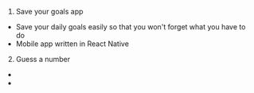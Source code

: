 1) Save your goals app
  - Save your daily goals easily so that you won't forget what you have to do 
  - Mobile app written in React Native


2) Guess a number
  - 
  - 
